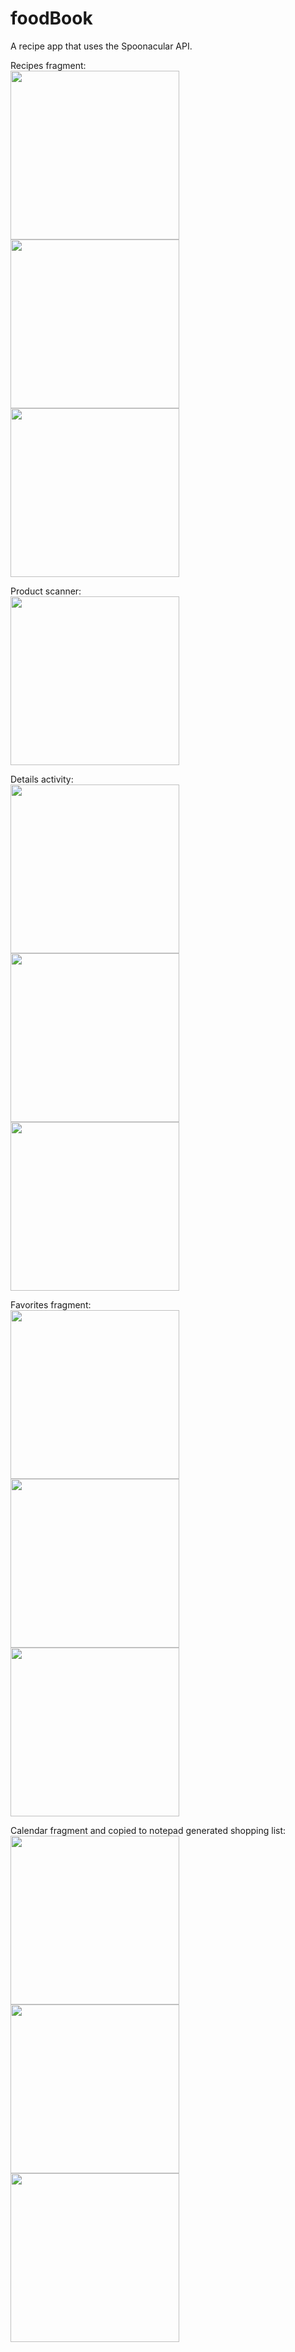 # foodBook
A recipe app that uses the Spoonacular API.  

Recipes fragment:  
<img src="screenshots/1.jpg" width="270">
<img src="screenshots/2.jpg" width="270">
<img src="screenshots/3.jpg" width="270">

Product scanner:  
<img src="screenshots/1_1.jpg" width="270">

Details activity:  
<img src="screenshots/4.jpg" width="270">
<img src="screenshots/5.jpg" width="270">
<img src="screenshots/6.jpg" width="270">  

Favorites fragment:  
<img src="screenshots/7.jpg" width="270">
<img src="screenshots/8.jpg" width="270">
<img src="screenshots/9.jpg" width="270">  

Calendar fragment and copied to notepad generated shopping list:  
<img src="screenshots/10.jpg" width="270">
<img src="screenshots/12.jpg" width="270">
<img src="screenshots/13.jpg" width="270">
